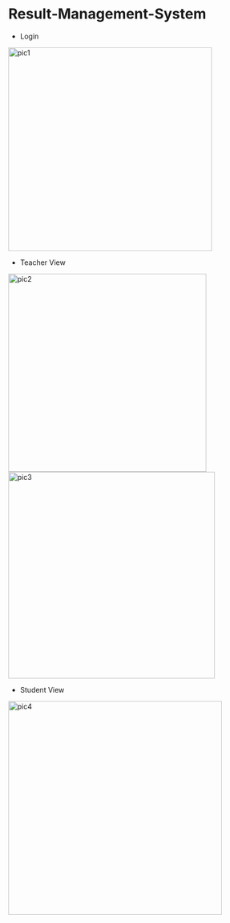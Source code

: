 # Result-Management-System


- Login 

<img width="406" alt="pic1" src="https://user-images.githubusercontent.com/55698308/173985277-503ef8cb-efff-4291-b843-306b5ae2de96.png">

- Teacher View

<img width="395" alt="pic2" src="https://user-images.githubusercontent.com/55698308/173985283-d1ec6df8-c696-418b-9e21-3483fd5eec77.png">

<img width="412" alt="pic3" src="https://user-images.githubusercontent.com/55698308/173985292-5dde6e8e-cb0c-4393-82c5-f92c2a99df32.png">

- Student View

<img width="426" alt="pic4" src="https://user-images.githubusercontent.com/55698308/173985296-5436c70a-5a44-4b88-a134-3598ba8e7bca.png">
